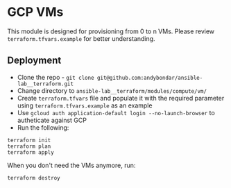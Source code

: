 # GCP VMs

This module is designed for provisioning from 0 to n VMs. Please review `terraform.tfvars.example` for better understanding.

## Deployment
* Clone the repo - `git clone git@github.com:andybondar/ansible-lab__terraform.git`
* Change directory to `ansible-lab__terraform/modules/compute/vm/`
* Create `terraform.tfvars` file and populate it with the required parameter using `terraform.tfvars.example` as an example
* Use `gcloud auth application-default login --no-launch-browser` to autheticate against GCP
* Run the following:

```
terraform init
terraform plan
terraform apply
```

When you don't need the VMs anymore, run:
```
terraform destroy
```